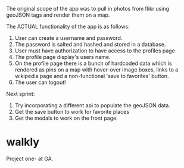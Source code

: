 The original scope of the app was to pull in photos from flikr using geoJSON tags and render them on a map.  

The ACTUAL functionality of the app is as follows:
1. User can create a username and password.  
2. The password is salted and hashed and stored in a database. 
3. User must have authorization to have access to the profiles page
4. The profile page display's users name.
5. On the profile page there is a bunch of hardcoded data which is rendered as pins on a map with hover-over image boxes, links to a wikipedia page and a non-functional 'save to favorites' button. 
6. The user can logout!

Next sprint:
1. Try incorporating a different api to populate the geoJSON data. 
2. Get the save button to work for favorite places
3. Get the modals to work on the front page. 
# walkly
Project one- at GA.
